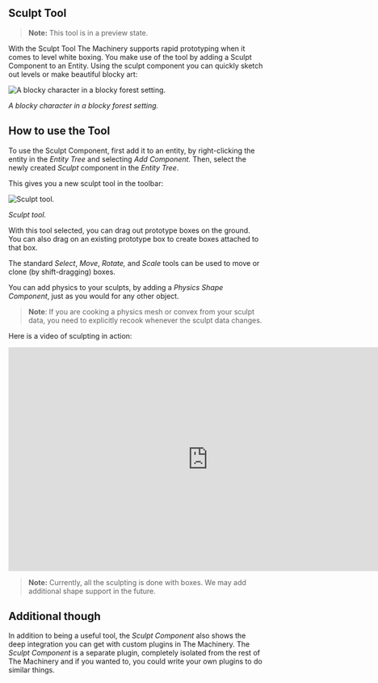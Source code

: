 ## Sculpt Tool

> **Note:** This tool is in a preview state.

With the Sculpt Tool The Machinery supports rapid prototyping when it comes to level white boxing. You make use of the tool by adding a Sculpt Component to an Entity. Using the sculpt component you can quickly sketch out levels or make beautiful blocky art:

![A blocky character in a blocky forest setting.](https://ourmachinery.com/images/beta_20_11__blocky.png)

*A blocky character in a blocky forest setting.*

## How to use the Tool

To use the Sculpt Component, first add it to an entity, by right-clicking the entity in the *Entity Tree* and selecting *Add Component.* Then, select the newly created *Sculpt* component in the *Entity Tree*.

This gives you a new sculpt tool in the toolbar:

![Sculpt tool.](https://ourmachinery.com/images/beta_20_11__sculpt_tool.png)

*Sculpt tool.*

With this tool selected, you can drag out prototype boxes on the ground. You can also drag on an existing prototype box to create boxes attached to that box.

The standard *Select*, *Move*, *Rotate,* and *Scale* tools can be used to move or clone (by shift-dragging) boxes.

You can add physics to your sculpts, by adding a *Physics Shape Component*, just as you would for any other object. 

> **Note**: If you are cooking a physics mesh or convex from your sculpt data, you need to explicitly recook whenever the sculpt data changes.

Here is a video of sculpting in action:

<iframe frameborder="0" scrolling="no" marginheight="0" marginwidth="0"width="788.54" height="443" type="text/html" src="https://www.youtube.com/embed/YUyz1qPf1CM?autoplay=0&fs=0&iv_load_policy=3&showinfo=0&rel=0&cc_load_policy=0&start=0&end=0&origin=ourmachinery.com"></iframe>

> **Note:** Currently, all the sculpting is done with boxes. We may add additional shape support in the future. 

## Additional though

In addition to being a useful tool, the *Sculpt Component* also shows the deep integration you can get with custom plugins in The Machinery. The *Sculpt Component* is a separate plugin, completely isolated from the rest of The Machinery and if you wanted to, you could write your own plugins to do similar things.
